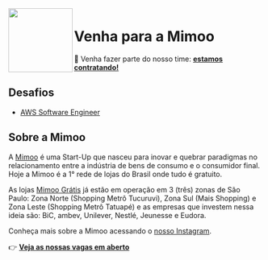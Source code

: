 <img src="https://github.com/mimoo-tech.png" width="127px" height="127px" align="left"/>

# Venha para a Mimoo
:handshake: Venha fazer parte do nosso time: [**estamos contratando!**](https://github.com/mimoo-tech/jobs/issues)

## Desafios
- [AWS Software Engineer](https://github.com/mimoo-tech/jobs/desafios/backend)

## Sobre a Mimoo

A [Mimoo](https://www.mimoogratis.com.br/) é uma Start-Up que nasceu para inovar e quebrar paradigmas no relacionamento entre a indústria de bens de consumo e o consumidor final. Hoje a Mimoo é a 1° rede de lojas do Brasil onde tudo é gratuito.

As lojas [Mimoo Grátis](https://www.mimoogratis.com.br/) já estão em operação em 3 (três) zonas de São Paulo: Zona Norte (Shopping Metrô Tucuruvi), Zona Sul (Mais Shopping) e Zona Leste (Shopping Metrô Tatuapé) e as empresas que investem nessa ideia são: BiC, ambev, Unilever, Nestlé, Jeunesse e Eudora.

Conheça mais sobre a Mimoo acessando o [nosso Instagram](https://www.instagram.com/mimoo.gratis/).

:point_right: [**Veja as nossas vagas em aberto**](https://github.com/mimoo-tech/jobs/issues)